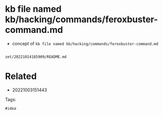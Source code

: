 # kb file named kb/hacking/commands/feroxbuster-command.md

- concept of `kb file named kb/hacking/commands/feroxbuster-command.md`

```
```

` zet/20221014185909/README.md `

# Related

- 20221003151443

Tags:

    #idea
